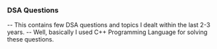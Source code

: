 ### DSA Questions
-- This contains few DSA questions and topics I dealt within the last 2-3 years.
-- Well, basically I used C++ Programming Language for solving these questions.
